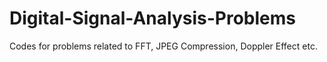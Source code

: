 # Digital-Signal-Analysis-Problems

Codes for problems related to FFT, JPEG Compression, Doppler Effect etc.
